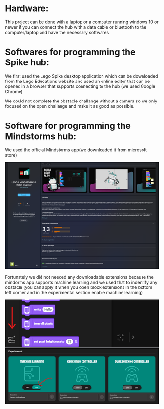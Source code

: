 # Hardware:
This project can be done with a laptop or a computer running windows 10 or newer if you can connect the hub with a data 
cable or bluetooth to the computer/laptop and have the necessary softwares


# Softwares for programming the Spike hub:

We first used the Lego Spike desktop application which can be downloaded from the Lego Educations website 
and used an online editor that can be opened in a browser that supports connecting to the hub (we used Google Chrome)

We could not complete the obstacle challange without a camera so we only focused on the open challange and make it
as good as possible.


# Software for programming the Mindstorms hub:

We used the official Mindstorms app(we downloaded it from microsoft store)

<img src="mindstorms.png" alt="mindstorms">


Fortunately we did not needed any downloadable extensions because the mindorms app supports machine learning and we used that
to indentify any obstacle (you can apply it when you open block extensions in the bottom left corner and in the experimental section enable machine learning).

<img src="block_extensions.png" alt="block extensions">

<img src="machine_learning_on.png" alt="machine learning enable">

